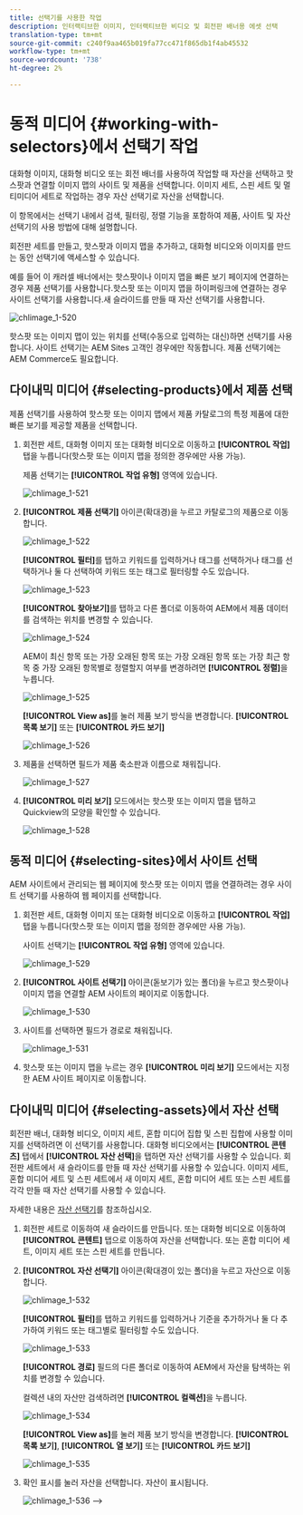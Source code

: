 ```yaml
---
title: 선택기를 사용한 작업
description: 인터랙티브한 이미지, 인터랙티브한 비디오 및 회전판 배너용 에셋 선택
translation-type: tm+mt
source-git-commit: c240f9aa465b019fa77cc471f865db1f4ab45532
workflow-type: tm+mt
source-wordcount: '738'
ht-degree: 2%

---
```



# 동적 미디어 {#working-with-selectors}에서 선택기 작업

대화형 이미지, 대화형 비디오 또는 회전 배너를 사용하여 작업할 때 자산을 선택하고 핫스팟과 연결할 이미지 맵의 사이트 및 제품을 선택합니다. 이미지 세트, 스핀 세트 및 멀티미디어 세트로 작업하는 경우 자산 선택기로 자산을 선택합니다.

이 항목에서는 선택기 내에서 검색, 필터링, 정렬 기능을 포함하여 제품, 사이트 및 자산 선택기의 사용 방법에 대해 설명합니다.

회전판 세트를 만들고, 핫스팟과 이미지 맵을 추가하고, 대화형 비디오와 이미지를 만드는 동안 선택기에 액세스할 수 있습니다.

예를 들어 이 캐러셀 배너에서는 핫스팟이나 이미지 맵을 빠른 보기 페이지에 연결하는 경우 제품 선택기를 사용합니다.핫스팟 또는 이미지 맵을 하이퍼링크에 연결하는 경우 사이트 선택기를 사용합니다.새 슬라이드를 만들 때 자산 선택기를 사용합니다.

![chlimage_1-520](assets/chlimage_1-520.png)

핫스팟 또는 이미지 맵이 있는 위치를 선택(수동으로 입력하는 대신)하면 선택기를 사용합니다. 사이트 선택기는 AEM Sites 고객인 경우에만 작동합니다. 제품 선택기에는 AEM Commerce도 필요합니다.

## 다이내믹 미디어 {#selecting-products}에서 제품 선택

제품 선택기를 사용하여 핫스팟 또는 이미지 맵에서 제품 카탈로그의 특정 제품에 대한 빠른 보기를 제공할 제품을 선택합니다.

1. 회전판 세트, 대화형 이미지 또는 대화형 비디오로 이동하고 **[!UICONTROL 작업]** 탭을 누릅니다(핫스팟 또는 이미지 맵을 정의한 경우에만 사용 가능).

   제품 선택기는 **[!UICONTROL 작업 유형]** 영역에 있습니다.

   ![chlimage_1-521](assets/chlimage_1-521.png)

1. **[!UICONTROL 제품 선택기]** 아이콘(확대경)을 누르고 카탈로그의 제품으로 이동합니다.

   ![chlimage_1-522](assets/chlimage_1-522.png)

   **[!UICONTROL 필터]**&#x200B;를 탭하고 키워드를 입력하거나 태그를 선택하거나 태그를 선택하거나 둘 다 선택하여 키워드 또는 태그로 필터링할 수도 있습니다.

   ![chlimage_1-523](assets/chlimage_1-523.png)

   **[!UICONTROL 찾아보기]**&#x200B;를 탭하고 다른 폴더로 이동하여 AEM에서 제품 데이터를 검색하는 위치를 변경할 수 있습니다.

   ![chlimage_1-524](assets/chlimage_1-524.png)

   AEM이 최신 항목 또는 가장 오래된 항목 또는 가장 오래된 항목 또는 가장 최근 항목 중 가장 오래된 항목별로 정렬할지 여부를 변경하려면 **[!UICONTROL 정렬]**&#x200B;을 누릅니다.

   ![chlimage_1-525](assets/chlimage_1-525.png)

   **[!UICONTROL View as]**&#x200B;를 눌러 제품 보기 방식을 변경합니다. **[!UICONTROL 목록 보기]** 또는 **[!UICONTROL 카드 보기]**

   ![chlimage_1-526](assets/chlimage_1-526.png)

1. 제품을 선택하면 필드가 제품 축소판과 이름으로 채워집니다.

   ![chlimage_1-527](assets/chlimage_1-527.png)

1. **[!UICONTROL 미리 보기]** 모드에서는 핫스팟 또는 이미지 맵을 탭하고 Quickview의 모양을 확인할 수 있습니다.

   ![chlimage_1-528](assets/chlimage_1-528.png)

## 동적 미디어 {#selecting-sites}에서 사이트 선택

AEM 사이트에서 관리되는 웹 페이지에 핫스팟 또는 이미지 맵을 연결하려는 경우 사이트 선택기를 사용하여 웹 페이지를 선택합니다.

1. 회전판 세트, 대화형 이미지 또는 대화형 비디오로 이동하고 **[!UICONTROL 작업]** 탭을 누릅니다(핫스팟 또는 이미지 맵을 정의한 경우에만 사용 가능).

   사이트 선택기는 **[!UICONTROL 작업 유형]** 영역에 있습니다.

   ![chlimage_1-529](assets/chlimage_1-529.png)

1. **[!UICONTROL 사이트 선택기]** 아이콘(돋보기가 있는 폴더)을 누르고 핫스팟이나 이미지 맵을 연결할 AEM 사이트의 페이지로 이동합니다.

   ![chlimage_1-530](assets/chlimage_1-530.png)

1. 사이트를 선택하면 필드가 경로로 채워집니다.

   ![chlimage_1-531](assets/chlimage_1-531.png)

1. 핫스팟 또는 이미지 맵을 누르는 경우 **[!UICONTROL 미리 보기]** 모드에서는 지정한 AEM 사이트 페이지로 이동합니다.

## 다이내믹 미디어 {#selecting-assets}에서 자산 선택

회전판 배너, 대화형 비디오, 이미지 세트, 혼합 미디어 집합 및 스핀 집합에 사용할 이미지를 선택하려면 이 선택기를 사용합니다. 대화형 비디오에서는 **[!UICONTROL 콘텐츠]** 탭에서 **[!UICONTROL 자산 선택]**&#x200B;을 탭하면 자산 선택기를 사용할 수 있습니다. 회전판 세트에서 새 슬라이드를 만들 때 자산 선택기를 사용할 수 있습니다. 이미지 세트, 혼합 미디어 세트 및 스핀 세트에서 새 이미지 세트, 혼합 미디어 세트 또는 스핀 세트를 각각 만들 때 자산 선택기를 사용할 수 있습니다.

자세한 내용은 [자산 선택기](/help/assets/search-assets.md#assetselector)를 참조하십시오.

1. 회전판 세트로 이동하여 새 슬라이드를 만듭니다. 또는 대화형 비디오로 이동하여 **[!UICONTROL 콘텐트]** 탭으로 이동하여 자산을 선택합니다. 또는 혼합 미디어 세트, 이미지 세트 또는 스핀 세트를 만듭니다.
1. **[!UICONTROL 자산 선택기]** 아이콘(확대경이 있는 폴더)을 누르고 자산으로 이동합니다.

   ![chlimage_1-532](assets/chlimage_1-532.png)

   **[!UICONTROL 필터]**&#x200B;를 탭하고 키워드를 입력하거나 기준을 추가하거나 둘 다 추가하여 키워드 또는 태그별로 필터링할 수도 있습니다.

   ![chlimage_1-533](assets/chlimage_1-533.png)

   **[!UICONTROL 경로]** 필드의 다른 폴더로 이동하여 AEM에서 자산을 탐색하는 위치를 변경할 수 있습니다.

   컬렉션 내의 자산만 검색하려면 **[!UICONTROL 컬렉션]**&#x200B;을 누릅니다.

   ![chlimage_1-534](assets/chlimage_1-534.png)

   **[!UICONTROL View as]**&#x200B;를 눌러 제품 보기 방식을 변경합니다. **[!UICONTROL 목록 보기]**, **[!UICONTROL 열 보기]** 또는 **[!UICONTROL 카드 보기]**

   ![chlimage_1-535](assets/chlimage_1-535.png)

1. 확인 표시를 눌러 자산을 선택합니다. 자산이 표시됩니다.

   ![chlimage_1-536](assets/chlimage_1-536.png)
-->
